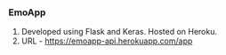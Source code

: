 ### EmoApp
1. Developed using Flask and Keras. Hosted on Heroku.
2. URL - https://emoapp-api.herokuapp.com/app


